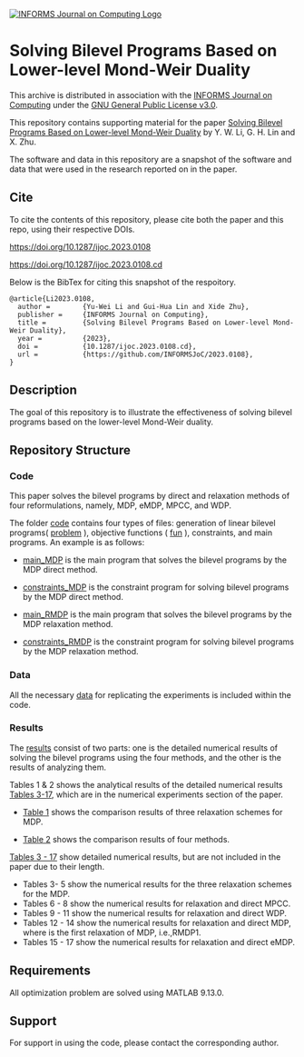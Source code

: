 [![INFORMS Journal on Computing Logo](https://INFORMSJoC.github.io/logos/INFORMS_Journal_on_Computing_Header.jpg)](https://pubsonline.informs.org/journal/ijoc)

# Solving Bilevel Programs Based on Lower-level Mond-Weir Duality

This archive is distributed in association with the [INFORMS Journal on
Computing](https://pubsonline.informs.org/journal/ijoc) under the [GNU General Public License v3.0](LICENSE).

This repository contains supporting material for the paper
[Solving Bilevel Programs Based on Lower-level Mond-Weir Duality](https://doi.org/10.1287/ijoc.2023.0108) by Y. W. Li, G. H. Lin and X. Zhu. 

The software and data in this repository are a snapshot of the software and data that were used in the research reported on in the paper.

## Cite

To cite the contents of this repository, please cite both the paper and this repo, using their respective DOIs.

https://doi.org/10.1287/ijoc.2023.0108

https://doi.org/10.1287/ijoc.2023.0108.cd

Below is the BibTex for citing this snapshot of the respoitory.

```
@article{Li2023.0108,
  author =        {Yu-Wei Li and Gui-Hua Lin and Xide Zhu},
  publisher =     {INFORMS Journal on Computing},
  title =         {Solving Bilevel Programs Based on Lower-level Mond-Weir Duality},
  year =          {2023},
  doi =           {10.1287/ijoc.2023.0108.cd},
  url =           {https://github.com/INFORMSJoC/2023.0108},
}  
```

## Description

The goal of this repository is to illustrate the effectiveness of solving bilevel programs based on the lower-level Mond-Weir duality.


## Repository Structure

### Code

This paper solves the bilevel programs by direct and relaxation methods of four reformulations, namely, MDP, eMDP, MPCC, and WDP.

The folder [code](code) contains four types of files: generation of linear bilevel programs( [problem](code/problem.m) ), objective functions ( [fun](code/fun.m) ), constraints, and main programs. An example is as follows:

- [main_MDP](code/main_MDP.m) is the main program that solves the bilevel programs by the MDP direct method.

- [constraints_MDP](code/constraints_MDP.m) is the constraint program for solving bilevel programs by the MDP direct method.

- [main_RMDP](code/main_RMDP.m) is the main program that solves the bilevel programs by the MDP relaxation method.

- [constraints_RMDP](code/constraints_RMDP.m) is the constraint program for solving bilevel programs by the MDP relaxation method.


### Data

All the necessary [data](data) for replicating the experiments is included within the code.

### Results

The [results](results) consist of two parts: one is the detailed numerical results of solving the bilevel programs using the four methods, and the other is the results of analyzing them.

Tables 1 & 2 shows the analytical results of the detailed numerical results [Tables 3-17](results/Table_3-17_Detailed_numerical_results.pdf), which are in the numerical experiments section of the paper. 

- [Table 1](results/Table_1_Comparison_of_three_relaxation_schemes_MDP1,_MDP2,_and_MDP3.pdf) shows the comparison results of three relaxation schemes for MDP. 

- [Table 2](results/Table_2_Comparison_of_MDP_and_eMDP_with_MPCC_and_WDP.pdf) shows the comparison results of four methods.
  
[Tables 3 - 17](results/Table_3-17_Detailed_numerical_results.pdf) show detailed numerical results, but are not included in the paper due to their length. 

- Tables 3- 5 show the numerical results for the three relaxation schemes for the MDP. 
- Tables 6 - 8 show the numerical results for relaxation and direct MPCC. 
- Tables 9 - 11 show the numerical results for relaxation and direct WDP. 
- Tables 12 - 14 show the numerical results for relaxation and direct MDP, where is the first relaxation of MDP, i.e.,RMDP1. 
- Tables 15 - 17 show the numerical results for relaxation and direct eMDP.


## Requirements
All optimization problem are solved using MATLAB 9.13.0.

## Support

For support in using the code, please contact the corresponding author.
